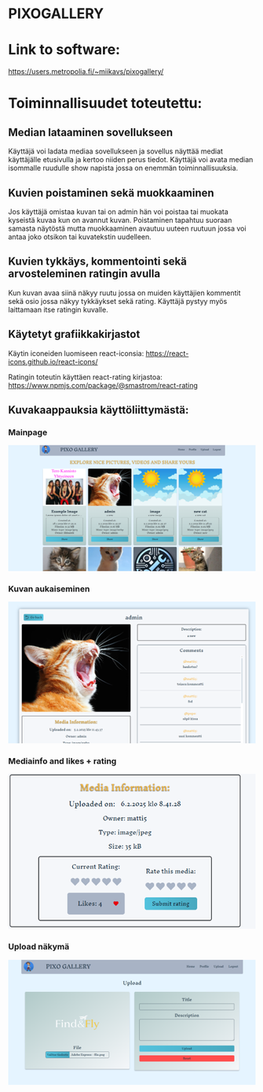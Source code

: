 # PIXOGALLERY

# Link to software:

https://users.metropolia.fi/~miikavs/pixogallery/

# Toiminnallisuudet toteutettu:

## Median lataaminen sovellukseen

Käyttäjä voi ladata mediaa sovellukseen ja sovellus näyttää mediat
käyttäjälle etusivulla ja kertoo niiden perus tiedot. Käyttäjä voi avata
median isommalle ruudulle show napista jossa on enemmän toiminnallisuuksia.

## Kuvien poistaminen sekä muokkaaminen

Jos käyttäjä omistaa kuvan tai on admin hän voi poistaa tai muokata kyseistä kuvaa
kun on avannut kuvan. Poistaminen tapahtuu suoraan samasta näytöstä mutta muokkaaminen
avautuu uuteen ruutuun jossa voi antaa joko otsikon tai kuvatekstin uudelleen.

## Kuvien tykkäys, kommentointi sekä arvosteleminen ratingin avulla

Kun kuvan avaa siinä näkyy ruutu jossa on muiden käyttäjien kommentit sekä osio jossa
näkyy tykkäykset sekä rating. Käyttäjä pystyy myös laittamaan itse ratingin kuvalle.

## Käytetyt grafiikkakirjastot

Käytin iconeiden luomiseen react-iconsia:
https://react-icons.github.io/react-icons/

Ratingin toteutin käyttäen react-rating kirjastoa:
https://www.npmjs.com/package/@smastrom/react-rating

## Kuvakaappauksia käyttöliittymästä:

### Mainpage

![mainpage](screenshots/mainpage.png)

### Kuvan aukaiseminen

![Single](screenshots/single.png)

### Mediainfo and likes + rating

![Mediainfo](screenshots/mediainfo.png)

### Upload näkymä

![Upload](screenshots/Upload.png)

